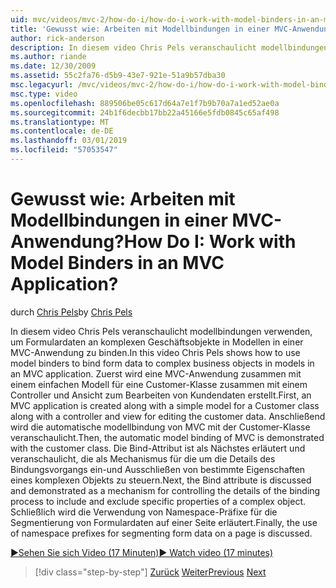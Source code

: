 ```yaml
---
uid: mvc/videos/mvc-2/how-do-i/how-do-i-work-with-model-binders-in-an-mvc-application
title: 'Gewusst wie: Arbeiten mit Modellbindungen in einer MVC-Anwendung? | Microsoft-Dokumentation'
author: rick-anderson
description: In diesem video Chris Pels veranschaulicht modellbindungen verwenden, um Formulardaten an komplexen Geschäftsobjekte in Modellen in einer MVC-Anwendung zu binden. Zuerst eine MVC-Application...
ms.author: riande
ms.date: 12/30/2009
ms.assetid: 55c2fa76-d5b9-43e7-921e-51a9b57dba30
msc.legacyurl: /mvc/videos/mvc-2/how-do-i/how-do-i-work-with-model-binders-in-an-mvc-application
msc.type: video
ms.openlocfilehash: 889506be05c617d64a7e1f7b9b70a7a1ed52ae0a
ms.sourcegitcommit: 24b1f6decbb17bb22a45166e5fdb0845c65af498
ms.translationtype: MT
ms.contentlocale: de-DE
ms.lasthandoff: 03/01/2019
ms.locfileid: "57053547"
---
```

<a name="how-do-i-work-with-model-binders-in-an-mvc-application"></a><span data-ttu-id="71cc2-105">Gewusst wie: Arbeiten mit Modellbindungen in einer MVC-Anwendung?</span><span class="sxs-lookup"><span data-stu-id="71cc2-105">How Do I: Work with Model Binders in an MVC Application?</span></span>
====================
<span data-ttu-id="71cc2-106">durch [Chris Pels](https://twitter.com/chrispels)</span><span class="sxs-lookup"><span data-stu-id="71cc2-106">by [Chris Pels](https://twitter.com/chrispels)</span></span>

<span data-ttu-id="71cc2-107">In diesem video Chris Pels veranschaulicht modellbindungen verwenden, um Formulardaten an komplexen Geschäftsobjekte in Modellen in einer MVC-Anwendung zu binden.</span><span class="sxs-lookup"><span data-stu-id="71cc2-107">In this video Chris Pels shows how to use model binders to bind form data to complex business objects in models in an MVC application.</span></span> <span data-ttu-id="71cc2-108">Zuerst wird eine MVC-Anwendung zusammen mit einem einfachen Modell für eine Customer-Klasse zusammen mit einem Controller und Ansicht zum Bearbeiten von Kundendaten erstellt.</span><span class="sxs-lookup"><span data-stu-id="71cc2-108">First, an MVC application is created along with a simple model for a Customer class along with a controller and view for editing the customer data.</span></span> <span data-ttu-id="71cc2-109">Anschließend wird die automatische modellbindung von MVC mit der Customer-Klasse veranschaulicht.</span><span class="sxs-lookup"><span data-stu-id="71cc2-109">Then, the automatic model binding of MVC is demonstrated with the customer class.</span></span> <span data-ttu-id="71cc2-110">Die Bind-Attribut ist als Nächstes erläutert und veranschaulicht, die als Mechanismus für die um die Details des Bindungsvorgangs ein-und Ausschließen von bestimmte Eigenschaften eines komplexen Objekts zu steuern.</span><span class="sxs-lookup"><span data-stu-id="71cc2-110">Next, the Bind attribute is discussed and demonstrated as a mechanism for controlling the details of the binding process to include and exclude specific properties of a complex object.</span></span> <span data-ttu-id="71cc2-111">Schließlich wird die Verwendung von Namespace-Präfixe für die Segmentierung von Formulardaten auf einer Seite erläutert.</span><span class="sxs-lookup"><span data-stu-id="71cc2-111">Finally, the use of namespace prefixes for segmenting form data on a page is discussed.</span></span>

[<span data-ttu-id="71cc2-112">&#9654;Sehen Sie sich Video (17 Minuten)</span><span class="sxs-lookup"><span data-stu-id="71cc2-112">&#9654; Watch video (17 minutes)</span></span>](https://channel9.msdn.com/Blogs/ASP-NET-Site-Videos/how-do-i-work-with-model-binders-in-an-mvc-application)

> [!div class="step-by-step"]
> <span data-ttu-id="71cc2-113">[Zurück](how-do-i-create-a-custom-html-helper-for-an-mvc-application.md)
> [Weiter](how-do-i-use-httpverbs-attributes-in-an-mvc-application.md)</span><span class="sxs-lookup"><span data-stu-id="71cc2-113">[Previous](how-do-i-create-a-custom-html-helper-for-an-mvc-application.md)
[Next](how-do-i-use-httpverbs-attributes-in-an-mvc-application.md)</span></span>
